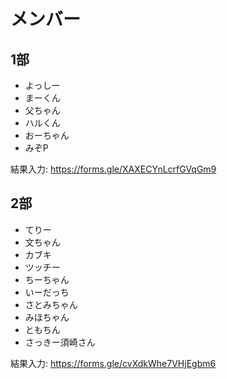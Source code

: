 # メンバー

## 1部 

* よっしー
* まーくん
* 父ちゃん
* ハルくん
* おーちゃん
* みぞP

結果入力: https://forms.gle/XAXECYnLcrfGVqGm9

## 2部

* てりー
* 文ちゃん
* カブキ
* ツッチー
* ちーちゃん
* いーだっち
* さとみちゃん
* みほちゃん
* ともちん
* さっきー須崎さん

結果入力: https://forms.gle/cvXdkWhe7VHjEgbm6
